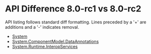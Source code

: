 # API Difference 8.0-rc1 vs 8.0-rc2

API listing follows standard diff formatting.
Lines preceded by a '+' are additions and a '-' indicates removal.

* [System](8.0-rc2_System.md)
* [System.ComponentModel.DataAnnotations](8.0-rc2_System.ComponentModel.DataAnnotations.md)
* [System.Runtime.InteropServices](8.0-rc2_System.Runtime.InteropServices.md)

